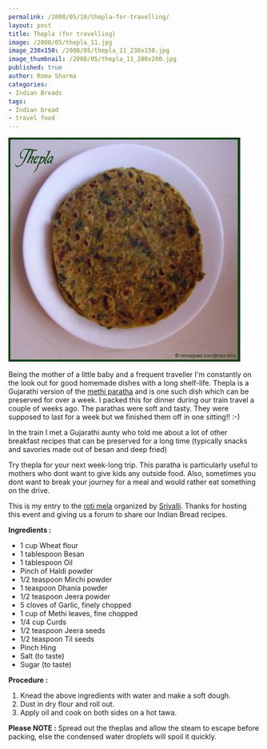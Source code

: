 ```yaml
--- 
permalink: /2008/05/10/thepla-for-travelling/
layout: post
title: Thepla (for travelling)
image: /2008/05/thepla_11.jpg
image_230x150: /2008/05/thepla_11_230x150.jpg
image_thumbnail: /2008/05/thepla_11_200x200.jpg
published: true
author: Roma Sharma
categories: 
- Indian Breads
tags:
- Indian bread
- travel food
---
```

<span style="text-decoration:underline;"><strong>
</strong></span>

<a href="/2008/05/thepla_11.jpg"><img class="alignnone size-full wp-image-287" src="/2008/05/thepla_11.jpg" alt="" width="464" height="448" /></a>

Being the mother of a little baby and a frequent traveller I'm constantly on the look out for good homemade dishes with a long shelf-life. Thepla is a Gujarathi version of the <a href="http://romasharma.com/2008/04/02/methi-malai-paratha/">methi paratha</a> and is one such dish which can be preserved for over a week. I packed this for dinner during our train travel a couple of weeks ago. The parathas were soft and tasty. They were supposed to last for a week but we finished them off in one sitting!! :-)

In the train I met a Gujarathi aunty who told me about a lot of other breakfast recipes that can be preserved for a long time (typically snacks and savories made out of besan and deep fried)

Try thepla for your next week-long trip. This paratha is particularly useful to mothers who dont want to give kids any outside food. Also, sometimes you dont want to break your journey for a meal and would rather eat something on the drive.

This is my entry to the <a href="http://cooking4allseasons.blogspot.com/2008/04/announcing-event-to-celebrate-indian.html">roti mela</a> organized by <a href="http://www.blogger.com/profile/03232972178979601709">Srivalli</a>. Thanks for hosting this event and giving us a forum to share our Indian Bread recipes.

<strong>Ingredients :</strong>
<ul>
	<li>1 cup Wheat flour</li>
	<li>1 tablespoon Besan</li>
	<li>1 tablespoon Oil</li>
	<li>Pinch of Haldi powder</li>
	<li>1/2 teaspoon Mirchi powder</li>
	<li>1 teaspoon Dhania powder</li>
	<li>1/2 teaspoon Jeera powder</li>
	<li>5 cloves of Garlic, finely chopped</li>
	<li>1 cup of Methi leaves, fine chopped</li>
	<li>1/4 cup Curds</li>
	<li>1/2 teaspoon Jeera seeds</li>
	<li>1/2 teaspoon Til seeds</li>
	<li>Pinch Hing</li>
	<li>Salt (to taste)</li>
	<li>Sugar (to taste)</li>
</ul>
<strong>Procedure :</strong>
<ol>
	<li>Knead the above ingredients with water and make a soft dough.</li>
	<li>Dust in dry flour and roll out.</li>
	<li>Apply oil and cook on both sides on a hot tawa.</li>
</ol>
<strong>Please NOTE :</strong>
Spread out the theplas and allow the steam to escape before packing, else the condensed water droplets will spoil it quickly.
